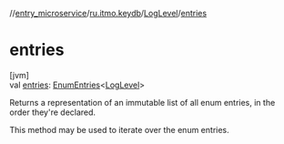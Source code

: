 //[entry_microservice](../../../index.md)/[ru.itmo.keydb](../index.md)/[LogLevel](index.md)/[entries](entries.md)

# entries

[jvm]\
val [entries](entries.md): [EnumEntries](https://kotlinlang.org/api/core/kotlin-stdlib/kotlin.enums/-enum-entries/index.html)&lt;[LogLevel](index.md)&gt;

Returns a representation of an immutable list of all enum entries, in the order they're declared.

This method may be used to iterate over the enum entries.